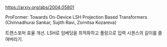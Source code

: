 https://arxiv.org/abs/2004.05801

ProFormer: Towards On-Device LSH Projection Based Transformers (Chinnadhurai Sankar, Sujith Ravi, Zornitsa Kozareva)

트랜스포머 효율 개선. LSH로 임베딩을 최적화하고 풀링으로 입력 시퀀스의 길이를 줄여버리기.